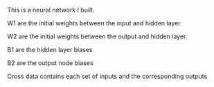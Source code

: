 This is a neural network I built. 

W1 are the initial weights between the input and hidden layer

W2 are the initial weights between the output and hidden layer.

B1 are the hidden layer biases

B2 are the output node biases

Cross data contains each set of inputs and the corresponding outputs
